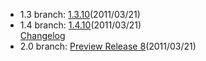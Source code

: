 - 1.3 branch: [1.3.10](http://www.symfony-project.org/installation)(2011/03/21)
- 1.4 branch: [1.4.10](http://www.symfony-project.org/installation)(2011/03/21)<br />
  [Changelog](/changelog/1_4)
- 2.0 branch: [Preview Release 8](http://symfony.com/download)(2011/03/21)
